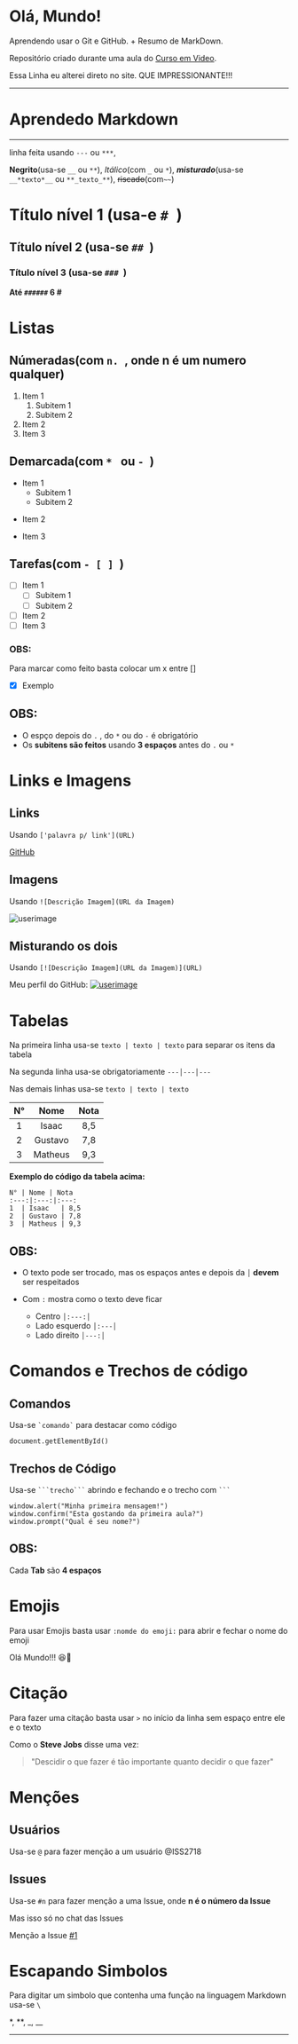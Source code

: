 # Olá, Mundo!

 Aprendendo usar o Git  e GitHub. + Resumo de MarkDown.
 
 Repositório criado durante uma aula do [Curso em Video](https://www.youtube.com/watch?v=xEKo29OWILE&list=PLHz_AreHm4dm7ZULPAmadvNhH6vk9oNZA&index=1). 
 
 Essa Linha eu alterei direto no site. QUE IMPRESSIONANTE!!!
 
---

# Aprendedo Markdown
--- 
  linha feita usando `---` ou `***`,
  
  **Negrito**(usa-se `__`  ou `**`),  *Itálico*(com `_` ou `*`), __*misturado*__(usa-se `__*texto*__` ou `**_texto_**`), ~~riscado~~(com`~~`)

# Título nível 1 (usa-e `# `)
## Título nível 2 (usa-se `## `)
### Título nível 3 (usa-se `### `)

**Até `######` 6 \#**

# Listas

 ## Númeradas(com `n. `, onde n é um numero qualquer)
 1. Item 1
    1. Subitem 1
    1. Subitem 2
 1. Item 2
 1. Item 3
 

 
 ## Demarcada(com `* ` ou `- `)
 * Item 1
    * Subitem 1
    * Subitem 2
 - Item 2
 * Item 3
 

 
 ## Tarefas(com `- [ ] `)
 - [ ] Item 1
    - [ ] Subitem 1
    - [ ] Subitem 2
 - [ ] Item 2
 - [ ] Item 3
 
 ### OBS: 
  Para marcar como feito basta colocar um x entre []
  - [x] Exemplo
 

 
 ## OBS:
  * O espço depois do `.` , do `*` ou do `-` é obrigatório
  * Os **subitens são feitos** usando **3 espaços** antes do `.` ou `*`
 
# Links e Imagens

 ## Links
 Usando `['palavra p/ link'](URL)`
 
 [GitHub](https://github.com/ISS2718)
 
 ## Imagens
 
 Usando `![Descrição Imagem](URL da Imagem)`
 
 ![userimage](https://avatars3.githubusercontent.com/u/11618151?s=96&v=4)
 
 ## Misturando os dois
 
 Usando `[![Descrição Imagem](URL da Imagem)](URL)`
 
 Meu perfil do GitHub: [![userimage](https://avatars3.githubusercontent.com/u/11618151?s=96&v=4)](https://github.com/ISS2718) 
 
# Tabelas 
 
 Na primeira linha usa-se `texto | texto | texto` para separar os itens da tabela
 
 Na segunda linha usa-se obrigatoriamente `---│---│---`
 
 Nas demais linhas usa-se `texto | texto | texto `  

 N° | Nome | Nota 
 :---:|:---:|:---:
 1  | Isaac   | 8,5  
 2  | Gustavo | 7,8  
 3  | Matheus | 9,3 
 
 **Exemplo do código da tabela acima:**
 ```
 N° | Nome | Nota 
 :---:|:---:|:---:
 1  | Isaac   | 8,5  
 2  | Gustavo | 7,8  
 3  | Matheus | 9,3
 ```

 ## OBS:
  * O texto pode ser trocado, mas os espaços antes e depois da `│` **devem** ser respeitados 
  
  * Com `:` mostra como o texto deve ficar 
     * Centro `│:---:│` 
     * Lado esquerdo `│:---│`
     * Lado direito `│---:│`
  
# Comandos e Trechos de código

 ## Comandos
 
 Usa-se ``` `comando` ``` para destacar como código
 
 `document.getElementById()`
 
 ## Trechos de Código 
 
 Usa-se ` ```trecho``` ` abrindo e fechando e o trecho com ` ``` `
 
 ```
 window.alert("Minha primeira mensagem!")
 window.confirm("Esta gostando da primeira aula?")
 window.prompt("Qual é seu nome?")
 ```
 ## OBS:
  Cada **Tab** são **4 espaços**
  
# Emojis

 Para usar Emojis basta usar `:nomde do emoji:` para abrir e fechar o nome do emoji
 
 Olá Mundo!!! :satisfied::vulcan_salute:
 
# Citação

 Para fazer uma citação basta usar `>` no início da linha sem espaço entre ele e o texto
 
 Como o **Steve Jobs** disse uma vez:
 >"Descidir o que fazer é tão importante quanto decidir o que fazer"
 
# Menções 

 ## Usuários

  Usa-se `@` para fazer menção a um usuário
  @ISS2718
 
 ## Issues
 
  Usa-se `#n` para fazer menção a uma Issue, onde **n é o número da Issue**
  
  Mas isso só no chat das Issues
  
  Menção a Issue [#1](https://github.com/ISS2718/Ola-Mundo/issues/1)

# Escapando Simbolos

 Para digitar um simbolo que contenha uma função na linguagem Markdown usa-se `\`
 
 \*, \**, \_, \__
 
 ---
